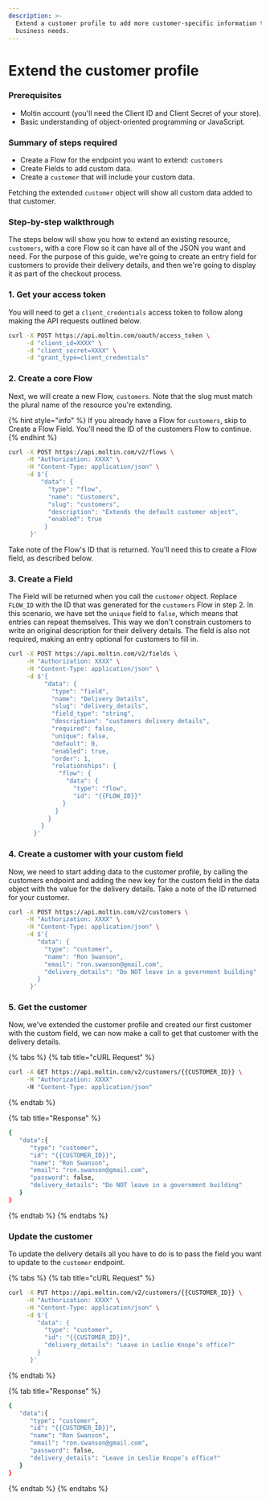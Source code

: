 ```yaml
---
description: >-
  Extend a customer profile to add more customer-specific information that your
  business needs.
---
```


# Extend the customer profile

### Prerequisites

* Moltin account \(you'll need the Client ID and Client Secret of your store\).
* Basic understanding of object-oriented programming or JavaScript.

### Summary of steps required

* Create a Flow for the endpoint you want to extend: `customers`
* Create Fields to add custom data.
* Create a `customer` that will include your custom data.

Fetching the extended `customer` object will show all custom data added to that customer.

### Step-by-step walkthrough

The steps below will show you how to extend an existing resource, `customers`, with a core Flow so it can have all of the JSON you want and need. For the purpose of this guide, we're going to create an entry field for customers to provide their delivery details, and then we're going to display it as part of the checkout process.

### 1. Get your access token

You will need to get a `client_credentials` access token to follow along making the API requests outlined below.

```bash
curl -X POST https://api.moltin.com/oauth/access_token \
     -d "client_id=XXXX" \
     -d "client_secret=XXXX" \
     -d "grant_type=client_credentials"
```

### 2. Create a core Flow

Next, we will create a new Flow, `customers`. Note that the slug must match the plural name of the resource you're extending.

{% hint style="info" %}
If you already have a Flow for `customers`, skip to Create a Flow Field. You'll need the ID of the customers Flow to continue.
{% endhint %}

```bash
curl -X POST https://api.moltin.com/v2/flows \
     -H "Authorization: XXXX" \
     -H "Content-Type: application/json" \
     -d $'{
         "data": {
           "type": "flow",
           "name": "Customers",
           "slug": "customers",
           "description": "Extends the default customer object",
           "enabled": true
          }
      }'
```

Take note of the Flow's ID that is returned. You'll need this to create a Flow field, as described below.

### 3. Create a Field

The Field will be returned when you call the `customer` object. Replace `FLOW_ID` with the ID that was generated for the `customers` Flow in step 2. In this scenario, we have set the `unique` field to `false`, which means that entries can repeat themselves. This way we don't constrain customers to write an original description for their delivery details. The field is also not required, making an entry optional for customers to fill in. 

```bash
curl -X POST https://api.moltin.com/v2/fields \
     -H "Authorization: XXXX" \
     -H "Content-Type: application/json" \
     -d $'{
          "data": {
            "type": "field",
            "name": "Delivery Details",
            "slug": "delivery_details",
            "field_type": "string",
            "description": "customers delivery details",
            "required": false,
            "unique": false,
            "default": 0,
            "enabled": true,
            "order": 1,
            "relationships": {
              "flow": {
                "data": {
                  "type": "flow",
                  "id": "{{FLOW_ID}}"
               }
             }
           }
         }
       }'
```

### 4. Create a customer with your custom field

Now, we need to start adding data to the customer profile, by calling the customers endpoint and adding the new key for the custom field in the data object with the value for the delivery details. Take a note of the ID returned for your customer.

```bash
curl -X POST https://api.moltin.com/v2/customers \
     -H "Authorization: XXXX" \
     -H "Content-Type: application/json" \
     -d $'{
        "data": {
          "type": "customer",
          "name": "Ron Swanson",
          "email": "ron.swanson@gmail.com",
          "delivery_details": "Do NOT leave in a government building"
        }
      }'
```

### 5. Get the customer

Now, we've extended the customer profile and created our first customer with the custom field, we can now make a call to get that customer with the delivery details. 

{% tabs %}
{% tab title="cURL Request" %}
```bash
curl -X GET https://api.moltin.com/v2/customers/{{CUSTOMER_ID}} \
     -H "Authorization: XXXX" 
     -H "Content-Type: application/json"
```
{% endtab %}

{% tab title="Response" %}
```bash
{  
   "data":{  
      "type": "customer",
      "id": "{{CUSTOMER_ID}}",
      "name": "Ron Swanson",
      "email": "ron.swanson@gmail.com",
      "password": false,
      "delivery_details": "Do NOT leave in a government building"
   }
}
```
{% endtab %}
{% endtabs %}

### Update the customer

To update the delivery details all you have to do is to pass the field you want to update to the `customer` endpoint.

{% tabs %}
{% tab title="cURL Request" %}
```bash
curl -X PUT https://api.moltin.com/v2/customers/{{CUSTOMER_ID}} \
     -H "Authorization: XXXX" \
     -H "Content-Type: application/json" \
     -d $'{
        "data": {
          "type": "customer",
          "id": "{{CUSTOMER_ID}}",
          "delivery_details": "Leave in Leslie Knope’s office?"
        }
      }'
```
{% endtab %}

{% tab title="Response" %}
```bash
{  
   "data":{  
      "type": "customer",
      "id": "{{CUSTOMER_ID}}",
      "name": "Ron Swanson",
      "email": "ron.swanson@gmail.com",
      "password": false,
      "delivery_details": "Leave in Leslie Knope’s office?"
   }
}
```
{% endtab %}
{% endtabs %}

